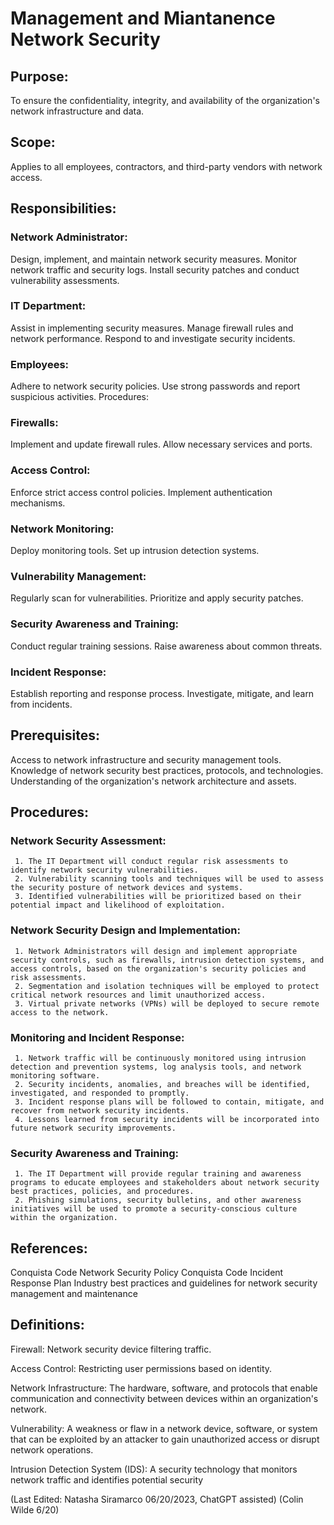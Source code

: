 # Management and Miantanence Network Security

## Purpose:
To ensure the confidentiality, integrity, and availability of the organization's network infrastructure and data.

## Scope:
Applies to all employees, contractors, and third-party vendors with network access.

## Responsibilities:

### Network Administrator:

Design, implement, and maintain network security measures.
Monitor network traffic and security logs.
Install security patches and conduct vulnerability assessments.

### IT Department:

Assist in implementing security measures.
Manage firewall rules and network performance.
Respond to and investigate security incidents.

### Employees:

Adhere to network security policies.
Use strong passwords and report suspicious activities.
Procedures:

### Firewalls:

Implement and update firewall rules.
Allow necessary services and ports.

### Access Control:

Enforce strict access control policies.
Implement authentication mechanisms.

### Network Monitoring:

Deploy monitoring tools.
Set up intrusion detection systems.

### Vulnerability Management:

Regularly scan for vulnerabilities.
Prioritize and apply security patches.

### Security Awareness and Training:

Conduct regular training sessions.
Raise awareness about common threats.

### Incident Response:

Establish reporting and response process.
Investigate, mitigate, and learn from incidents.

## Prerequisites:

Access to network infrastructure and security management tools.
Knowledge of network security best practices, protocols, and technologies.
Understanding of the organization's network architecture and assets.

## Procedures:

### Network Security Assessment:
     1. The IT Department will conduct regular risk assessments to identify network security vulnerabilities.
     2. Vulnerability scanning tools and techniques will be used to assess the security posture of network devices and systems.
     3. Identified vulnerabilities will be prioritized based on their potential impact and likelihood of exploitation.

### Network Security Design and Implementation:
     1. Network Administrators will design and implement appropriate security controls, such as firewalls, intrusion detection systems, and access controls, based on the organization's security policies and risk assessments.
     2. Segmentation and isolation techniques will be employed to protect critical network resources and limit unauthorized access.
     3. Virtual private networks (VPNs) will be deployed to secure remote access to the network.

### Monitoring and Incident Response:
     1. Network traffic will be continuously monitored using intrusion detection and prevention systems, log analysis tools, and network monitoring software.
     2. Security incidents, anomalies, and breaches will be identified, investigated, and responded to promptly.
     3. Incident response plans will be followed to contain, mitigate, and recover from network security incidents.
     4. Lessons learned from security incidents will be incorporated into future network security improvements.

### Security Awareness and Training:
     1. The IT Department will provide regular training and awareness programs to educate employees and stakeholders about network security best practices, policies, and procedures.
     2. Phishing simulations, security bulletins, and other awareness initiatives will be used to promote a security-conscious culture within the organization.

## References:

Conquista Code Network Security Policy
Conquista Code Incident Response Plan
Industry best practices and guidelines for network security management and maintenance

## Definitions:

Firewall: Network security device filtering traffic.

Access Control: Restricting user permissions based on identity.

Network Infrastructure: The hardware, software, and protocols that enable communication and connectivity between devices within an organization's network.

Vulnerability: A weakness or flaw in a network device, software, or system that can be exploited by an attacker to gain unauthorized access or disrupt network operations.

Intrusion Detection System (IDS): A security technology that monitors network traffic and identifies potential security

(Last Edited: Natasha Siramarco 06/20/2023, ChatGPT assisted)
(Colin Wilde 6/20)
